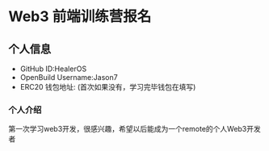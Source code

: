 # Web3 前端训练营报名

## 个人信息

* GitHub ID:HealerOS
* OpenBuild Username:Jason7
* ERC20 钱包地址: (首次如果没有，学习完毕钱包在填写)

### 个人介绍
第一次学习web3开发，很感兴趣，希望以后能成为一个remote的个人Web3开发者